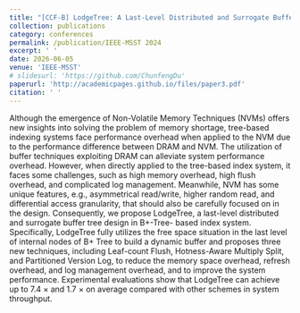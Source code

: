 ```yaml
---
title: "[CCF-B] LodgeTree: A Last-Level Distributed and Surrogate Buffer Tree for Non-Volatile Memories"
collection: publications
category: conferences
permalink: /publication/IEEE-MSST 2024
excerpt: ' '
date: 2026-06-05
venue: 'IEEE-MSST'
# slidesurl: 'https://github.com/ChunfengDu'
paperurl: 'http://academicpages.github.io/files/paper3.pdf'
citation: ' '
---
```


Although the emergence of Non-Volatile Memory Techniques (NVMs) offers new insights into solving the problem of memory shortage, tree-based indexing systems face performance overhead when applied to the NVM due to the performance difference between DRAM and NVM. The utilization of buffer techniques exploiting DRAM can alleviate system performance overhead. However, when directly applied to the tree-based index system, it faces some challenges, such as high memory overhead, high flush overhead, and complicated log management. Meanwhile, NVM has some unique features, e.g., asymmetrical read/write, higher random read, and differential access granularity, that should also be carefully focused on in the design. Consequently, we propose LodgeTree, a last-level distributed and surrogate buffer tree design in B+-Tree- based index system. Specifically, LodgeTree fully utilizes the free space situation in the last level of internal nodes of B+ Tree to build a dynamic buffer and proposes three new techniques, including Leaf-count Flush, Hotness-Aware Multiply Split, and Partitioned Version Log, to reduce the memory space overhead, refresh overhead, and log management overhead, and to improve the system performance. Experimental evaluations show that LodgeTree can achieve up to 7.4 × and 1.7 × on average compared with other schemes in system throughput.
